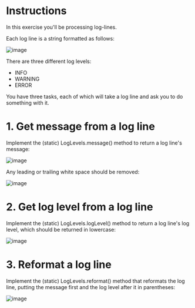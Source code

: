 # Instructions
In this exercise you'll be processing log-lines.

Each log line is a string formatted as follows:

![image](https://user-images.githubusercontent.com/54405665/217834388-8db53b01-3ed7-4577-9b2c-d8ae49e14470.png)

There are three different log levels:

- INFO
- WARNING
- ERROR
  
You have three tasks, each of which will take a log line and ask you to do something with it.

# 1. Get message from a log line
Implement the (static) LogLevels.message() method to return a log line's message:

![image](https://user-images.githubusercontent.com/54405665/217833897-5292754a-96be-42c5-8397-a894fd403cb2.png)

Any leading or trailing white space should be removed:

  ![image](https://user-images.githubusercontent.com/54405665/217833998-bed38e27-a39b-46a2-87c6-5aeb794668f4.png)
  
# 2. Get log level from a log line
Implement the (static) LogLevels.logLevel() method to return a log line's log level, which should be returned in lowercase:
  
  ![image](https://user-images.githubusercontent.com/54405665/217834101-9e638e1f-359a-4a54-94fa-e2c25ed3be01.png)

  # 3. Reformat a log line
Implement the (static) LogLevels.reformat() method that reformats the log line, putting the message first and the log level after it in parentheses:
  
  ![image](https://user-images.githubusercontent.com/54405665/217834152-5b6adf30-4539-462e-93c7-ba4691e6fdd8.png)

